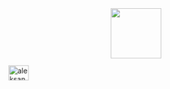 <div id="header" align="center">
  <img src="https://media3.giphy.com/media/MeJgB3yMMwIaHmKD4z/giphy.gif?cid=ecf05e47x3pcjtml6d2z0levufd3d4rt75586s1bvc977w88&rid=giphy.gif&ct=g" width="100"/>
</div>

<a href="https://linkedin.com/in/aleksandra-budaeva-845096110" target="blank"><img align="center" src="https://raw.githubusercontent.com/rahuldkjain/github-profile-readme-generator/master/src/images/icons/Social/linked-in-alt.svg" alt="aleksandra-budaeva-845096110" height="30" width="40" /></a>
